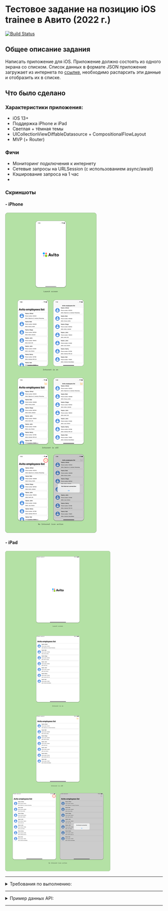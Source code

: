 # Тестовое задание на позицию iOS trainee в Авито (2022 г.)

[![Build Status](https://travis-ci.org/joemccann/dillinger.svg?branch=master)](https://travis-ci.org/joemccann/dillinger)

## Общее описание задания
Написать приложение для iOS. Приложение должно состоять из одного экрана со списком. Список данных в формате JSON приложение загружает из интернета по [ссылке](https://run.mocky.io/v3/1d1cb4ec-73db-4762-8c4b-0b8aa3cecd4c), необходимо распарсить эти данные и отобразить их в списке. 

## Что было сделано

### Характеристики приложения:
* iOS 13+
* Поддержка iPhone и iPad
* Светлая + тёмная темы
* UICollectionViewDiffableDatasource + CompositionalFlowLayout
* MVP (+ Router)

### Фичи
* Мониторинг подключения к интернету
* Сетевые запросы на URLSession (с использованием async/await)
* Кэширование запроса на 1 час
* 
### Скриншоты
#### - iPhone
![](Screenshots/iphone.svg)

#### - iPad
![](Screenshots/ipad.svg)

---
<details>
<summary>Требования по выполнению:</summary>

### Требование к реализации:
- Приложение работает на iOS 13 и выше
- Реализована поддержка iPhone и iPad
- Список отсортирован по алфавиту
- Кэширование ответа на 1 час
- Обработаны случаи потери сети / отсутствия соединения

Внешний вид приложения: по возможности, лаконичный, но, в целом, на усмотрение кандидата.

### Требования к коду:
 - Приложение написано на языке Swift
 - Пользовательский интерфейс приложения настроен в InterfaceBuilder (в Storiboard или Xib файлы) или кодом без использования SwiftUI
 - Для отображения списка используется UITableView, либо UICollectionView
 - Для запроса данных используется URLSession

### Требования к передаче результатов:
- Код должен быть выложен в git-репозиторий на [github.com](http://github.com/) и отправлен нам.

</details>

---

<details>
<summary>Пример данных API:</summary>

```json
{
    "company": {
        "name":"Avito",
        "employees": [
            {
                "name": "John",
                "phone_number": "769453",
                "skills": ["Swift", "iOS"]
            }, 
            {
                "name": "Diego",
                "phone_number": "987924",
                "skills": ["Kotlin", "Android"]
            }, 
            {
                "name": "Alfred",
                "phone_number": "452533",
                "skills": ["Objective-C", "Android", "Photoshop"]
            }, 
            {
                "name": "John",
                "phone_number": "212456",
                "skills": ["Java", "Python"]
            }, 
            {
                "name": "Mat",
                "phone_number": "778975",
                "skills": ["Android", "MovieMaker"]
            }, 
            {
                "name": "Bob",
                "phone_number": "456468",
                "skills": ["Groovy", "Kotlin"]
            }, 
            {
                "name": "Marty",
                "phone_number": "321789",
                "skills": ["Android", "PHP", "C#"]
            }
        ]    
    }
}
```

</details>

---

